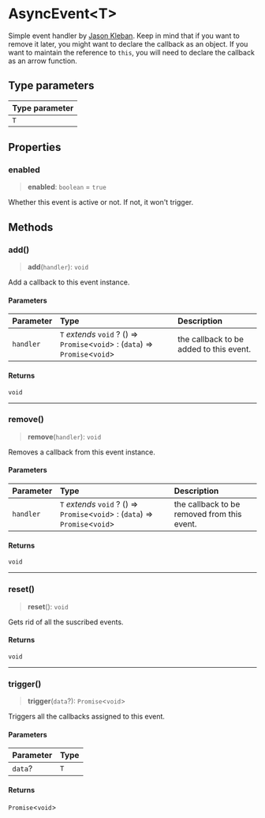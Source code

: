 # AsyncEvent\<T\>

Simple event handler by [Jason Kleban](https://gist.github.com/JasonKleban/50cee44960c225ac1993c922563aa540). Keep in mind that if you want to remove it later, you might want to declare the callback as an object. If you want to maintain the reference to `this`, you will need to declare the callback as an arrow function.

## Type parameters

| Type parameter |
| :------ |
| `T` |

## Properties

### enabled

> **enabled**: `boolean` = `true`

Whether this event is active or not. If not, it won't trigger.

## Methods

### add()

> **add**(`handler`): `void`

Add a callback to this event instance.

#### Parameters

| Parameter | Type | Description |
| :------ | :------ | :------ |
| `handler` | `T` *extends* `void` ? () => `Promise`\<`void`\> : (`data`) => `Promise`\<`void`\> | the callback to be added to this event. |

#### Returns

`void`

***

### remove()

> **remove**(`handler`): `void`

Removes a callback from this event instance.

#### Parameters

| Parameter | Type | Description |
| :------ | :------ | :------ |
| `handler` | `T` *extends* `void` ? () => `Promise`\<`void`\> : (`data`) => `Promise`\<`void`\> | the callback to be removed from this event. |

#### Returns

`void`

***

### reset()

> **reset**(): `void`

Gets rid of all the suscribed events.

#### Returns

`void`

***

### trigger()

> **trigger**(`data`?): `Promise`\<`void`\>

Triggers all the callbacks assigned to this event.

#### Parameters

| Parameter | Type |
| :------ | :------ |
| `data`? | `T` |

#### Returns

`Promise`\<`void`\>
